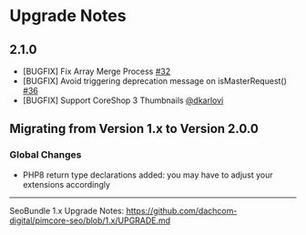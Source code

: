 # Upgrade Notes

## 2.1.0
- [BUGFIX] Fix Array Merge Process [#32](https://github.com/dachcom-digital/pimcore-seo/issues/32)
- [BUGFIX] Avoid triggering deprecation message on isMasterRequest() [#36](https://github.com/dachcom-digital/pimcore-seo/pull/36)
- [BUGFIX] Support CoreShop 3 Thumbnails [@dkarlovi](https://github.com/dachcom-digital/pimcore-seo/pull/30)

## Migrating from Version 1.x to Version 2.0.0

### Global Changes
- PHP8 return type declarations added: you may have to adjust your extensions accordingly

***

SeoBundle 1.x Upgrade Notes: https://github.com/dachcom-digital/pimcore-seo/blob/1.x/UPGRADE.md
